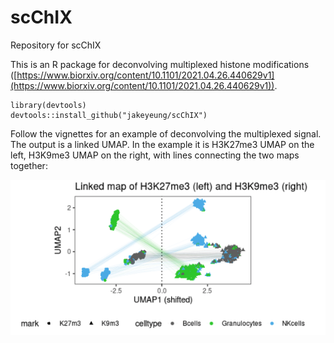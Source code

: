# scChIX
Repository for scChIX

This is an R package for deconvolving multiplexed histone modifications ([https://www.biorxiv.org/content/10.1101/2021.04.26.440629v1](https://www.biorxiv.org/content/10.1101/2021.04.26.440629v1)). 

```
library(devtools)
devtools::install_github("jakeyeung/scChIX")
```

Follow the vignettes for an example of deconvolving the multiplexed signal. The output is a linked UMAP. In the example it is H3K27me3 UMAP on the left, H3K9me3 UMAP on the right, with lines connecting the two maps together:

![Linked UMAP example:](example_umap.png)
